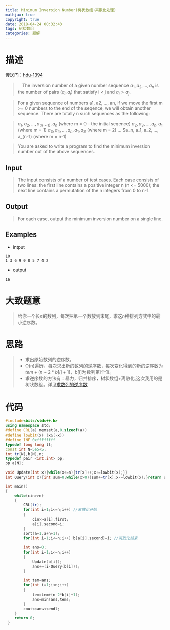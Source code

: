 ```yaml
---
title: Minimum Inversion Number(树状数组+离散化处理)
mathjax: true
copyright: true
date: 2018-04-24 00:32:43
tags: 树状数组
categories: 题解
---
```

# 描述
传送门：[hdu-1394](http://acm.hdu.edu.cn/showproblem.php?pid=1394)

>&emsp;The inversion number of a given number sequence $a_1, a_2, ..., a_n$ is the number of pairs $(a_i, a_j)$ that satisfy i < j and $a_i > a_j$.

> For a given sequence of numbers a1, a2, ..., an, if we move the first m >= 0 numbers to the end of the seqence, we will obtain another sequence. There are totally n such sequences as the following:

<!--more-->
> $a_1, a_2, ..., a_(n-1), a_n$ (where m = 0 - the initial seqence)
$a_2, a_3, ..., a_n, a_1$ (where m = 1)
$a_3, a_4, ..., a_n, a_1, a_2$ (where m = 2)
...
$a_n, a_1, a_2, ..., a_(n-1) (where m = n-1)

> You are asked to write a program to find the minimum inversion number out of the above sequences.

## Input
> The input consists of a number of test cases. Each case consists of two lines: the first line contains a positive integer n (n <= 5000); the next line contains a permutation of the n integers from 0 to n-1.

## Output
> For each case, output the minimum inversion number on a single line.

## Examples
* intput
```
10
1 3 6 9 0 8 5 7 4 2
```
* output
```
16
```

# 大致题意
> 给你一个长$n$的数列，每次把第一个数放到末尾，求这$n$种排列方式中的最小逆序数。

# 思路
>* 求出原始数列的逆序数。
>* O(n)遍历，每次求出新的数列的逆序数，每次变化得到的新的逆序数为$tem+(n-2*b[i]+1)$，b[i]为数列第i个值。
>* 求逆序数的方法有：暴力，归并排序，树状数组+离散化,这次我用的是树状数组。详见[求数列的逆序数](http://x-armin.com/%E6%B1%82%E6%95%B0%E5%88%97%E7%9A%84%E9%80%86%E5%BA%8F%E6%95%B0/)

# 代码
```c++
#include<bits/stdc++.h>
using namespace std;
#define CRL(a) memset(a,0,sizeof(a))
#define lowbit(x) (x&(-x))
#define INF 0xffffffff
typedef long long ll;
const int N=5e5+5;
int tr[N],b[N],n;
typedef pair <int,int> pp;
pp a[N];

void Update(int x){while(x<=n){tr[x]++;x+=lowbit(x);}}
int Query(int x){int sum=0;while(x>0){sum+=tr[x];x-=lowbit(x);}return sum;}

int main()
{
    while(cin>>n)
    {
        CRL(tr);
        for(int i=1;i<=n;i++) //离散化开始
        {
            cin>>a[i].first;
            a[i].second=i;
        }
        sort(a+1,a+n+1);
        for(int i=1;i<=n;i++) b[a[i].second]=i; //离散化结束
        
        int ans=0;
        for(int i=1;i<=n;i++)
        {
            Update(b[i]);
            ans+=(i-Query(b[i]));
        }
        
        int tem=ans;
        for(int i=1;i<n;i++)
        {
            tem=tem+(n-2*b[i]+1);
            ans=min(ans,tem);
        }
        cout<<ans<<endl;
    }
    return 0;
 } 
```
